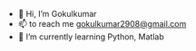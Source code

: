- 👋 Hi, I’m Gokulkumar 
- 📫 to reach me gokulkumar2908@gmail.com
- 🌱 I’m currently learning Python, Matlab


<!---
gokul2908/gokul2908 is a ✨ special ✨ repository because its `README.md` (this file) appears on your GitHub profile.
You can click the Preview link to take a look at your changes.
--->
